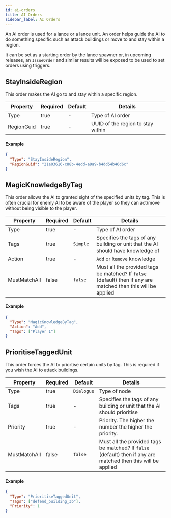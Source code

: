 ```yaml
---
id: ai-orders
title: AI Orders
sidebar_label: AI Orders
---
```


An AI order is used for a lance or a lance unit. An order helps guide the AI to do something specific such as attack buildings or move to and stay within a region.

It can be set as a starting order by the lance spawner or, in upcoming releases, an `IssueOrder` and similar results will be exposed to be used to set orders using triggers.

## StayInsideRegion

This order makes the AI go to and stay within a specific region.

| Property   | Required | Default | Details                           |
| ---------- | -------- | ------- | --------------------------------- |
| Type       | true     | -       | Type of AI order                  |
| RegionGuid | true     | -       | UUID of the region to stay within |

#### Example

```json
{
  "Type": "StayInsideRegion",
  "RegionGuid": "21a03616-c88b-4edd-a9a9-b4dd54b46d6c"
}
```

## MagicKnowledgeByTag

This order allows the AI to granted sight of the specified units by tag. This is often crucial for enemy AI to be aware of the player so they can act/move without being visible to the player.

| Property     | Required | Default  | Details                                                                                                       |
| ------------ | -------- | -------- | ------------------------------------------------------------------------------------------------------------- |
| Type         | true     | -        | Type of AI order                                                                                              |
| Tags         | true     | `Simple` | Specifies the tags of any building or unit that the AI should have knowledge of                               |
| Action       | true     | -        | `Add` or `Remove` knowledge                                                                                   |
| MustMatchAll | false    | `false`  | Must all the provided tags be matched? If `false` (default) then if any are matched then this will be applied |

#### Example

```json
{
  "Type": "MagicKnowledgeByTag",
  "Action": "Add",
  "Tags": ["Player 1"]
}
```

## PrioritiseTaggedUnit

This order forces the AI to priortise certain units by tag. This is required if you wish the AI to attack buildings.

| Property     | Required | Default    | Details                                                                                                       |
| ------------ | -------- | ---------- | ------------------------------------------------------------------------------------------------------------- |
| Type         | true     | `Dialogue` | Type of node                                                                                                  |
| Tags         | true     | -          | Specifies the tags of any building or unit that the AI should prioritise                                      |
| Priority     | true     | -          | Priority. The higher the number the higher the priority.                                                      |
| MustMatchAll | false    | `false`    | Must all the provided tags be matched? If `false` (default) then if any are matched then this will be applied |

#### Example

```json
{
  "Type": "PrioritiseTaggedUnit",
  "Tags": ["defend_building_3b"],
  "Priority": 1
}
```
